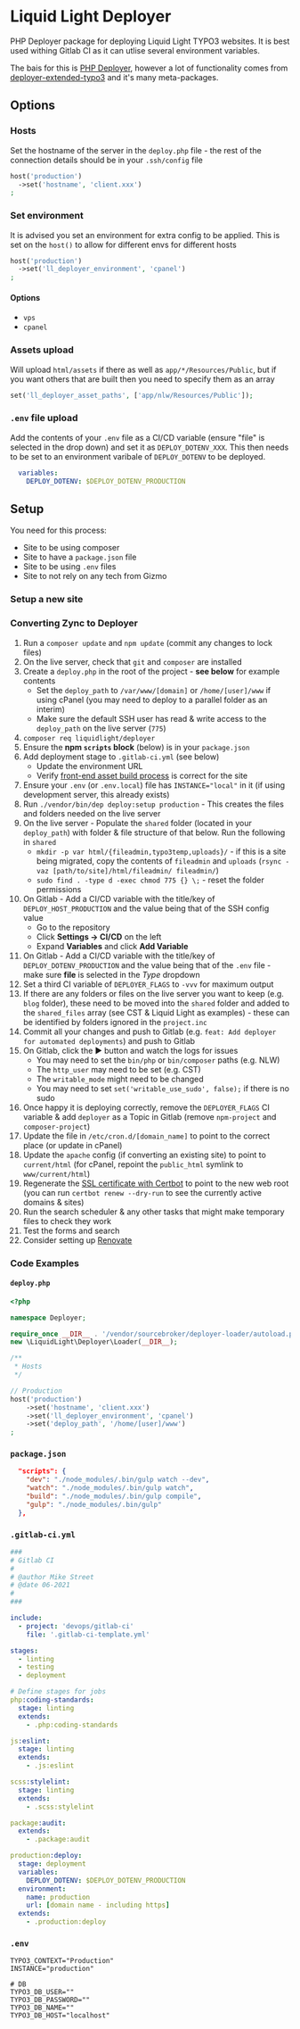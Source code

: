 # Liquid Light Deployer

PHP Deployer package for deploying Liquid Light TYPO3 websites. It is best used withing Gitlab CI as it can utlise several environment variables.

The bais for this is [PHP Deployer](https://deployer.org/), however a lot of functionality comes from [deployer-extended-typo3](https://github.com/sourcebroker/deployer-extended-typo3) and it's many meta-packages.

## Options

### Hosts

Set the hostname of the server in the `deploy.php` file - the rest of the connection details should be in your `.ssh/config` file

```php
host('production')
  ->set('hostname', 'client.xxx')
;
```

### Set environment

It is advised you set an environment for extra config to be applied. This is set on the `host()` to allow for different envs for different hosts

```php
host('production')
  ->set('ll_deployer_environment', 'cpanel')
;
```

#### Options

- `vps`
- `cpanel`

### Assets upload

Will upload `html/assets` if there as well as `app/*/Resources/Public`, but if you want others that are built then you need to specify them as an array

```php
set('ll_deployer_asset_paths', ['app/nlw/Resources/Public']);
```

### `.env` file upload

Add the contents of your `.env` file as a CI/CD variable (ensure "file" is selected in the drop down) and set it as `DEPLOY_DOTENV_XXX`. This then needs to be set to an environment varibale of `DEPLOY_DOTENV` to be deployed.

```yaml
  variables:
    DEPLOY_DOTENV: $DEPLOY_DOTENV_PRODUCTION
```

## Setup

You need for this process:

- Site to be using composer
- Site to have a `package.json` file
- Site to be using `.env` files
- Site to not rely on any tech from Gizmo

### Setup a new site

### Converting Zync to Deployer

1. Run a `composer update` and `npm update` (commit any changes to lock files)
2. On the live server, check that `git` and `composer` are installed
3. Create a `deploy.php` in the root of the project - **see below** for example contents
   - Set the `deploy_path` to `/var/www/[domain]` or `/home/[user]/www` if using cPanel (you may need to deploy to a parallel folder as an interim)
   - Make sure the default SSH user has read & write access to the `deploy_path` on the live server (`775`)
4. `composer req liquidlight/deployer`
5. Ensure the **npm `scripts` block** (below) is in your `package.json`
6. Add deployment stage to `.gitlab-ci.yml` (see below)
   - Update the environment URL
   - Verify [front-end asset build process](https://gitlab.lldev.co.uk/devops/gitlab-ci/-/blob/main/jobs/deployment/deployer.deploy.gitlab-ci.yml) is correct for the site
7. Ensure your `.env` (or `.env.local`) file has `INSTANCE="local"` in it (if using development server, this already exists)
8. Run `./vendor/bin/dep deploy:setup production` - This creates the files and folders needed on the live server
9.  On the live server - Populate the `shared` folder (located in your `deploy_path`) with folder & file structure of that below. Run the following in `shared`
    - `mkdir -p var html/{fileadmin,typo3temp,uploads}/` - if this is a site being migrated, copy the contents of `fileadmin` and `uploads` (`rsync -vaz [path/to/site]/html/fileadmin/ fileadmin/`)
    - `sudo find . -type d -exec chmod 775 {} \;` - reset the folder permissions
10. On Gitlab - Add a CI/CD variable with the title/key of `DEPLOY_HOST_PRODUCTION` and the value being that of the SSH config value
    - Go to the repository
    - Click **Settings -> CI/CD** on the left
    - Expand **Variables** and click **Add Variable**
11. On Gitlab - Add a CI/CD variable with the title/key of `DEPLOY_DOTENV_PRODUCTION` and the value being that of the `.env` file - make sure **file** is selected in the _Type_ dropdown
11. Set a third CI variable of `DEPLOYER_FLAGS` to `-vvv` for maximum output
12. If there are any folders or files on the live server you want to keep (e.g. `blog` folder), these need to be moved into the `shared` folder and added to the `shared_files` array (see CST & Liquid Light as examples) - these can be identified by folders ignored in the `project.inc`
13. Commit all your changes and push to Gitlab (e.g. `feat: Add deployer for automated deployments`) and push to Gitlab
14. On Gitlab, click the ▶️ button and watch the logs for issues
    - You may need to set the `bin/php` or `bin/composer` paths (e.g. NLW)
    - The `http_user` may need to be set (e.g. CST)
    - The `writable_mode` might need to be changed
    - You may need to set `set('writable_use_sudo', false);` if there is no sudo
15. Once happy it is deploying correctly, remove the `DEPLOYER_FLAGS` CI variable & add `deployer` as a Topic in Gitlab (remove `npm-project` and `composer-project`)
16. Update the file in `/etc/cron.d/[domain_name]` to point to the correct place (or update in cPanel)
17. Update the `apache` config (if converting an existing site) to point to `current/html` (for cPanel, repoint the `public_html` symlink to `www/current/html`)
18. Regenerate the [SSL certificate with Certbot](https://hub.lldocs.dev/sysadmin/debian/ssl-certificates?#installing-and-generating-ssl-certificate) to point to the new web root (you can run `certbot renew --dry-run` to see the currently active domains & sites)
19. Run the search scheduler & any other tasks that might make temporary files to check they work
20. Test the forms and search
21. Consider setting up [Renovate](https://gitlab.lldev.co.uk/devops/renovate#set-up-a-new-repository)

### Code Examples

#### `deploy.php`

```php
<?php

namespace Deployer;

require_once __DIR__ . '/vendor/sourcebroker/deployer-loader/autoload.php';
new \LiquidLight\Deployer\Loader(__DIR__);

/**
 * Hosts
 */

// Production
host('production')
	->set('hostname', 'client.xxx')
	->set('ll_deployer_environment', 'cpanel')
	->set('deploy_path', '/home/[user]/www')
;
```

### `package.json`

```json
  "scripts": {
    "dev": "./node_modules/.bin/gulp watch --dev",
    "watch": "./node_modules/.bin/gulp watch",
    "build": "./node_modules/.bin/gulp compile",
    "gulp": "./node_modules/.bin/gulp"
  },
```

### `.gitlab-ci.yml`

```yaml
###
# Gitlab CI
#
# @author Mike Street
# @date 06-2021
#
###

include:
  - project: 'devops/gitlab-ci'
    file: '.gitlab-ci-template.yml'

stages:
  - linting
  - testing
  - deployment

# Define stages for jobs
php:coding-standards:
  stage: linting
  extends:
    - .php:coding-standards

js:eslint:
  stage: linting
  extends:
    - .js:eslint

scss:stylelint:
  stage: linting
  extends:
    - .scss:stylelint

package:audit:
  extends:
    - .package:audit

production:deploy:
  stage: deployment
  variables:
    DEPLOY_DOTENV: $DEPLOY_DOTENV_PRODUCTION
  environment:
    name: production
    url: [domain name - including https]
  extends:
    - .production:deploy
```

### `.env`

```
TYPO3_CONTEXT="Production"
INSTANCE="production"

# DB
TYPO3_DB_USER=""
TYPO3_DB_PASSWORD=""
TYPO3_DB_NAME=""
TYPO3_DB_HOST="localhost"
```
